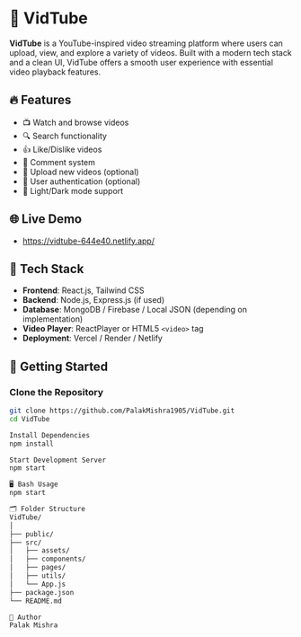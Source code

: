 # 🎥 VidTube

**VidTube** is a YouTube-inspired video streaming platform where users can upload, view, and explore a variety of videos. Built with a modern tech stack and a clean UI, VidTube offers a smooth user experience with essential video playback features.

## 🔥 Features

- 📺 Watch and browse videos
- 🔍 Search functionality
- 👍 Like/Dislike videos
- 💬 Comment system
- 📁 Upload new videos (optional)
- 👤 User authentication (optional)
- 🌙 Light/Dark mode support

## 🌐 Live Demo

- https://vidtube-644e40.netlify.app/

## 🧰 Tech Stack

- **Frontend**: React.js, Tailwind CSS
- **Backend**: Node.js, Express.js (if used)
- **Database**: MongoDB / Firebase / Local JSON (depending on implementation)
- **Video Player**: ReactPlayer or HTML5 `<video>` tag
- **Deployment**: Vercel / Render / Netlify

## 🚀 Getting Started

### Clone the Repository

```bash
git clone https://github.com/PalakMishra1905/VidTube.git
cd VidTube

Install Dependencies
npm install

Start Development Server
npm start

🖥️ Bash Usage
npm start

🗂️ Folder Structure
VidTube/
│
├── public/
├── src/
│   ├── assets/
│   ├── components/
│   ├── pages/
│   ├── utils/
│   └── App.js
├── package.json
└── README.md

👤 Author
Palak Mishra
